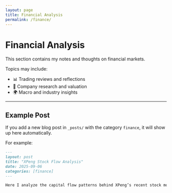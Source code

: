 ```yaml
---
layout: page
title: Financial Analysis
permalink: /finance/
---
```


# Financial Analysis

This section contains my notes and thoughts on financial markets.  

Topics may include:  
- 📊 Trading reviews and reflections  
- 🏢 Company research and valuation  
- 🌍 Macro and industry insights  

---

## Example Post

If you add a new blog post in `_posts/` with the category `finance`, it will show up here automatically.  

For example:

```markdown
---
layout: post
title: "XPeng Stock Flow Analysis"
date: 2025-09-06
categories: [finance]
---

Here I analyze the capital flow patterns behind XPeng’s recent stock moves...
